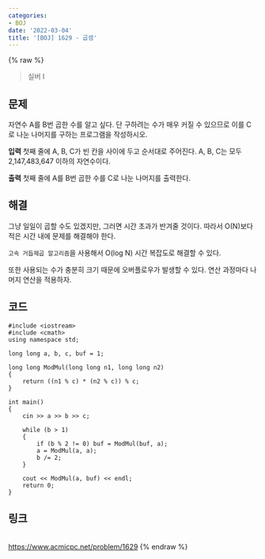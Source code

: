 ```yaml
---
categories:
- BOJ
date: '2022-03-04'
title: '[BOJ] 1629 - 곱셈'
---
```


{% raw %}
>실버 I

## 문제

자연수 A를 B번 곱한 수를 알고 싶다. 단 구하려는 수가 매우 커질 수 있으므로 이를 C로 나눈 나머지를 구하는 프로그램을 작성하시오.

**입력**
첫째 줄에 A, B, C가 빈 칸을 사이에 두고 순서대로 주어진다. A, B, C는 모두 2,147,483,647 이하의 자연수이다.

**출력**
첫째 줄에 A를 B번 곱한 수를 C로 나눈 나머지를 출력한다.

##  해결
그냥 일일이 곱할 수도 있겠지만, 그러면 시간 초과가 반겨줄 것이다. 따라서 O(N)보다 적은 시간 내에 문제를 해결해야 한다.

`고속 거듭제곱 알고리즘`을 사용해서 O(log N) 시간 복잡도로 해결할 수 있다.

또한 사용되는 수가 충분히 크기 때문에 오버플로우가 발생할 수 있다. 연산 과정마다 나머지 연산을 적용하자.

## 코드
```
#include <iostream>
#include <cmath>
using namespace std;

long long a, b, c, buf = 1;

long long ModMul(long long n1, long long n2)
{
	return ((n1 % c) * (n2 % c)) % c;
}

int main()
{
	cin >> a >> b >> c;

	while (b > 1)
	{
		if (b % 2 != 0) buf = ModMul(buf, a);
		a = ModMul(a, a);
		b /= 2;
	}

	cout << ModMul(a, buf) << endl;
	return 0;
}
```

## 링크
<br>https://www.acmicpc.net/problem/1629
{% endraw %}